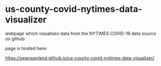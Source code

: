 # us-county-covid-nytimes-data-visualizer

webpage which visualises data from the NYTIMES COVID-19 data source on github 

page is hosted here: 

https://seanwayland.github.io/us-county-covid-nytimes-data-visualizer/

